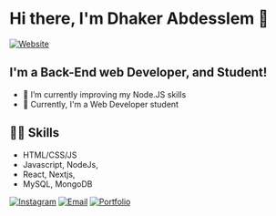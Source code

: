 <h1>Hi there, I'm Dhaker Abdesslem 👋</h1>

[![Website](https://img.shields.io/website?label=dhakerabdesslem.com&style=for-the-badge&url=https%3A%2F%2Fcodestackr.com)](https://dhakerabdesslem.com)

## I'm a Back-End web Developer, and Student!

- 🌱 I’m currently improving my Node.JS skills 
- 👯 Currently, I'm a Web Developer student

## 👨‍💻 Skills
- HTML/CSS/JS
- Javascript, NodeJs, 
- React, Nextjs,
- MySQL, MongoDB

[![Instagram](https://img.shields.io/badge/Instagram-%40r.rah_ul-orange)](https://www.instagram.com/dhaker.abdesslem/)
[![Email](https://img.shields.io/badge/Email-admin%40rahul.eu.org-blue)](mailto:dhakerabdeslem@gmail.com)
[![Portfolio](https://img.shields.io/badge/Portfolio-rahul.eu.org-green)](https://dhakerabdesslem.com)
